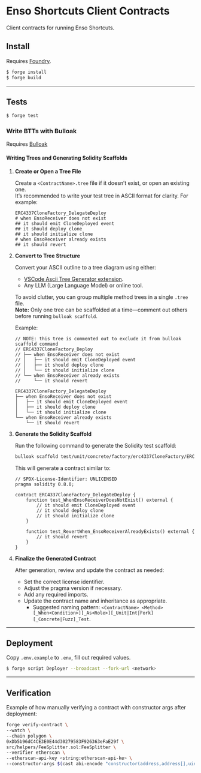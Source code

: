 # Enso Shortcuts Client Contracts

Client contracts for running Enso Shortcuts.

## Install

Requires [Foundry](https://getfoundry.sh/).

```bash
$ forge install
$ forge build
```

---

## Tests

```bash
$ forge test
```

### Write BTTs with Bulloak

Requires [Bulloak](https://github.com/alexfertel/bulloak)

#### Writing Trees and Generating Solidity Scaffolds

1. **Create or Open a Tree File**

   Create a `<ContractName>.tree` file if it doesn’t exist, or open an existing
   one.  
   It’s recommended to write your test tree in ASCII format for clarity. For
   example:

   ```
   ERC4337CloneFactory_DelegateDeploy
   # when EnsoReceiver does not exist
   ## it should emit CloneDeployed event
   ## it should deploy clone
   ## it should initialize clone
   # when EnsoReceiver already exists
   ## it should revert
   ```

2. **Convert to Tree Structure**

   Convert your ASCII outline to a tree diagram using either:
   - [VSCode Ascii Tree Generator extension](https://marketplace.visualstudio.com/items?itemName=aprilandjan.ascii-tree-generator).
   - Any LLM (Large Language Model) or online tool.

   To avoid clutter, you can group multiple method trees in a single `.tree`
   file.  
   **Note:** Only one tree can be scaffolded at a time—comment out others before
   running `bulloak scaffold`.

   Example:

   ```tree
   // NOTE: this tree is commented out to exclude it from bulloak scaffold command
   // ERC4337CloneFactory_Deploy
   // ├── when EnsoReceiver does not exist
   // │   ├── it should emit CloneDeployed event
   // │   ├── it should deploy clone
   // │   └── it should initialize clone
   // └── when EnsoReceiver already exists
   //     └── it should revert

   ERC4337CloneFactory_DelegateDeploy
   ├── when EnsoReceiver does not exist
   │   ├── it should emit CloneDeployed event
   │   ├── it should deploy clone
   │   └── it should initialize clone
   └── when EnsoReceiver already exists
       └── it should revert
   ```

3. **Generate the Solidity Scaffold**

   Run the following command to generate the Solidity test scaffold:

   ```sh
   bulloak scaffold test/unit/concrete/factory/erc4337CloneFactory/ERC4337CloneFactory.tree
   ```

   This will generate a contract similar to:

   ```solidity
   // SPDX-License-Identifier: UNLICENSED
   pragma solidity 0.8.0;

   contract ERC4337CloneFactory_DelegateDeploy {
       function test_WhenEnsoReceiverDoesNotExist() external {
           // it should emit CloneDeployed event
           // it should deploy clone
           // it should initialize clone
       }

       function test_RevertWhen_EnsoReceiverAlreadyExists() external {
           // it should revert
       }
   }
   ```

4. **Finalize the Generated Contract**

   After generation, review and update the contract as needed:
   - Set the correct license identifier.
   - Adjust the pragma version if necessary.
   - Add any required imports.
   - Update the contract name and inheritance as appropriate.
     - Suggested naming pattern:
       `<ContractName>_<Method>[_When<Condition>][_As<Role>][_Unit|Int|Fork][_Concrete|Fuzz]_Test`.

---

## Deployment

Copy `.env.example` to `.env`, fill out required values.

```bash
$ forge script Deployer --broadcast --fork-url <network>
```

---

## Verification

Example of how manually verifying a contract with constructor args after
deployment:

```sh
forge verify-contract \
--watch \
--chain polygon \
0xDb5b96dC4CE3E0E44d30279583F926363eFaE29f \
src/helpers/FeeSplitter.sol:FeeSplitter \
--verifier etherscan \
--etherscan-api-key <string:etherscan-api-ke> \
--constructor-args $(cast abi-encode "constructor(address,address[],uint16[])" "0x6AA68C46eD86161eB318b1396F7b79E386e88676" "[0xBfC330020E3267Cea008718f1712f1dA7F0d32A9,0x6AA68C46eD86161eB318b1396F7b79E386e88676]" "[1,1]")
```
